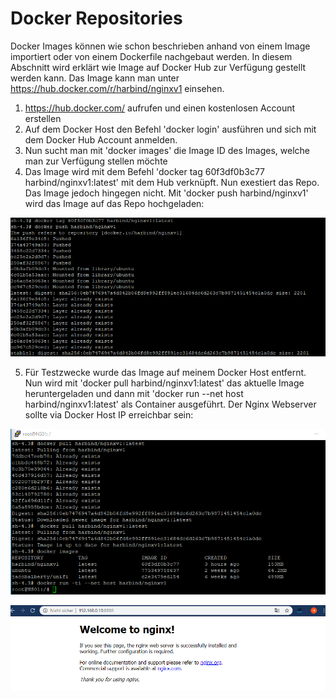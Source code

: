 # Docker Repositories

Docker Images können wie schon beschrieben anhand von einem Image importiert oder von einem Dockerfile nachgebaut werden. In diesem Abschnitt wird erklärt wie Image auf Docker Hub zur Verfügung gestellt werden kann. Das Image kann man unter https://hub.docker.com/r/harbind/nginxv1 einsehen.

1) https://hub.docker.com/ aufrufen und einen kostenlosen Account erstellen
2) Auf dem Docker Host den Befehl 'docker login' ausführen und sich mit dem Docker Hub Account anmelden.
3) Nun sucht man mit 'docker images' die Image ID des Images, welche man zur Verfügung stellen möchte
4) Das Image wird mit dem Befehl 'docker tag 60f3df0b3c77 harbind/nginxv1:latest' mit dem Hub verknüpft. Nun exestiert das Repo. Das Image jedoch hingegen nicht. Mit 'docker push harbind/nginxv1' wird das Image auf das Repo hochgeladen:

![alt text](https://github.com/harbinde/VA-ITSE17b-Vagrant-Docker/blob/master/Docker/IMG/dockerrepo3.PNG)

5) Für Testzwecke wurde das Image auf meinem Docker Host entfernt. Nun wird mit 'docker pull harbind/nginxv1:latest' das aktuelle Image heruntergeladen und dann mit 'docker run --net host harbind/nginxv1:latest' als Container ausgeführt. Der Nginx Webserver sollte via Docker Host IP erreichbar sein:

![alt text](https://github.com/harbinde/VA-ITSE17b-Vagrant-Docker/blob/master/Docker/IMG/dockerrepo4.PNG)

![alt text](https://github.com/harbinde/VA-ITSE17b-Vagrant-Docker/blob/master/Docker/IMG/dockerrepo5.PNG)
